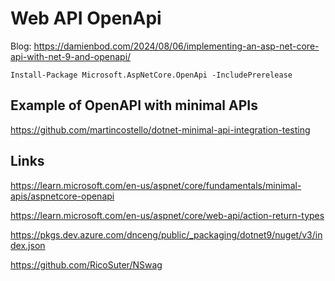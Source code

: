 # Web API OpenApi

Blog: https://damienbod.com/2024/08/06/implementing-an-asp-net-core-api-with-net-9-and-openapi/

```
Install-Package Microsoft.AspNetCore.OpenApi -IncludePrerelease
```

## Example of OpenAPI with minimal APIs

https://github.com/martincostello/dotnet-minimal-api-integration-testing

## Links

https://learn.microsoft.com/en-us/aspnet/core/fundamentals/minimal-apis/aspnetcore-openapi

https://learn.microsoft.com/en-us/aspnet/core/web-api/action-return-types

https://pkgs.dev.azure.com/dnceng/public/_packaging/dotnet9/nuget/v3/index.json

https://github.com/RicoSuter/NSwag


